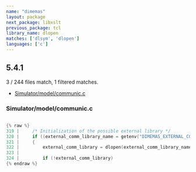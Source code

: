 ```yaml
---
name: "dimemas"
layout: package
next_package: libxslt
previous_package: tcl
library_name: dlopen
matches: ['dlsym', 'dlopen']
languages: ['c']
---
```

## 5.4.1
3 / 244 files match, 1 filtered matches.

 - [Simulator/model/communic.c](#simulatormodelcommunicc)

### Simulator/model/communic.c

```c

{% raw %}
319 |     /* Initialization of the possible external library */
320 |     if ((external_comm_library_name = getenv("DIMEMAS_EXTERNAL_COMM_LIBRARY")) != NULL)
321 |     {
322 |         external_comm_library = dlopen(external_comm_library_name, RTLD_LAZY);
323 | 
324 |         if (!external_comm_library)
{% endraw %}

```